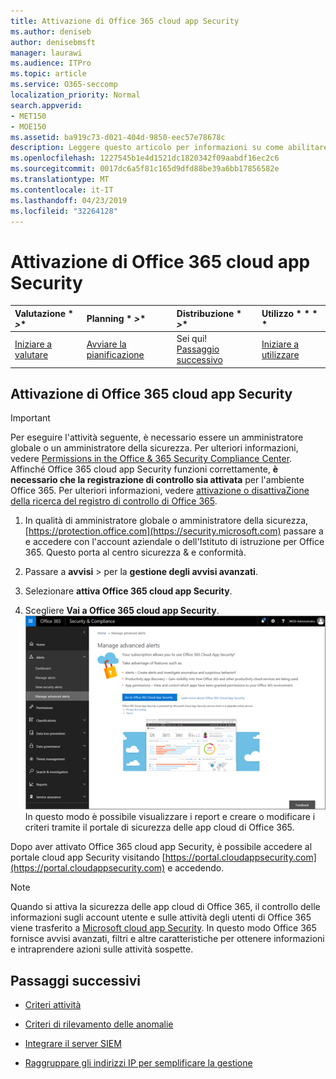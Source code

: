 ```yaml
---
title: Attivazione di Office 365 cloud app Security
ms.author: deniseb
author: denisebmsft
manager: laurawi
ms.audience: ITPro
ms.topic: article
ms.service: O365-seccomp
localization_priority: Normal
search.appverid:
- MET150
- MOE150
ms.assetid: ba919c73-d021-404d-9850-eec57e78678c
description: Leggere questo articolo per informazioni su come abilitare Office 365 cloud app Security, alimentato da cloud app Security in Microsoft Azure.
ms.openlocfilehash: 1227545b1e4d1521dc1820342f09aabdf16ec2c6
ms.sourcegitcommit: 0017dc6a5f81c165d9dfd88be39a6bb17856582e
ms.translationtype: MT
ms.contentlocale: it-IT
ms.lasthandoff: 04/23/2019
ms.locfileid: "32264128"
---
```

# <a name="turn-on-office-365-cloud-app-security"></a>Attivazione di Office 365 cloud app Security
  
|Valutazione * *\>**|Planning * *\>**|Distribuzione * *\>**|Utilizzo * * * *|
|:-----|:-----|:-----|:-----|
|[Iniziare a valutare](office-365-cas-overview.md) <br/> |[Avviare la pianificazione](get-ready-for-office-365-cas.md) <br/> |Sei qui!  <br/> [Passaggio successivo](activity-policies-and-alerts.md) <br/> |[Iniziare a utilizzare](utilization-activities-for-ocas.md) <br/> |
  
## <a name="turn-on-office-365-cloud-app-security"></a>Attivazione di Office 365 cloud app Security

> [!IMPORTANT]
> Per eseguire l'attività seguente, è necessario essere un amministratore globale o un amministratore della sicurezza. Per ulteriori informazioni, vedere [Permissions in the Office &amp; 365 Security Compliance Center](permissions-in-the-security-and-compliance-center.md). Affinché Office 365 cloud app Security funzioni correttamente, **è necessario che la registrazione di controllo sia attivata** per l'ambiente Office 365. Per ulteriori informazioni, vedere [attivazione o disattivaZione della ricerca del registro di controllo di Office 365](turn-audit-log-search-on-or-off.md). 
  
1. In qualità di amministratore globale o amministratore della sicurezza, [https://protection.office.com](https://security.microsoft.com) passare a e accedere con l'account aziendale o dell'Istituto di istruzione per Office 365. Questo porta al centro sicurezza &amp; e conformità. 
    
2. Passare a **avvisi** \> per la **gestione degli avvisi avanzati**.
    
3. Selezionare **attiva Office 365 cloud app Security**.
    
4. Scegliere **Vai a Office 365 cloud app Security**.<br/>![Nel centro sicurezza &amp; e conformità, scegliere Gestisci avvisi avanzati per accedere a Office 365 cloud app Security](media/958632d4-03e3-4ade-8e22-d5509db6fca7.png)<br/>In questo modo è possibile visualizzare i report e creare o modificare i criteri tramite il portale di sicurezza delle app cloud di Office 365.

Dopo aver attivato Office 365 cloud app Security, è possibile accedere al portale cloud app Security visitando [https://portal.cloudappsecurity.com](https://portal.cloudappsecurity.com) e accedendo.
    
> [!NOTE]
> Quando si attiva la sicurezza delle app cloud di Office 365, il controllo delle informazioni sugli account utente e sulle attività degli utenti di Office 365 viene trasferito a [Microsoft cloud app Security](https://aka.ms/whatiscas). In questo modo Office 365 fornisce avvisi avanzati, filtri e altre caratteristiche per ottenere informazioni e intraprendere azioni sulle attività sospette. 
  
## <a name="next-steps"></a>Passaggi successivi

- [Criteri attività](activity-policies-and-alerts.md)
    
- [Criteri di rilevamento delle anomalie](anomaly-detection-policies-in-ocas.md)
    
- [Integrare il server SIEM](integrate-your-siem-server-with-office-365-cas.md)
    
- [Raggruppare gli indirizzi IP per semplificare la gestione](group-your-ip-addresses-in-ocas.md)
    


